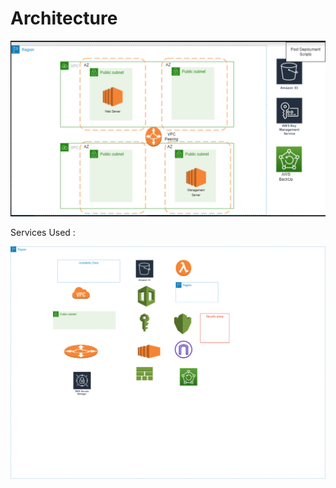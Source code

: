 # Architecture

 ![alt_text](https://github.com/techgrounds/cloud-6-repo-rupaliBC/blob/main/00_includes/archi.PNG)


Services Used :

![alt_text](https://github.com/techgrounds/cloud-6-repo-rupaliBC/blob/main/00_includes/archi2.png)
